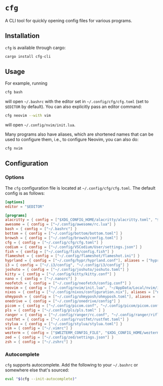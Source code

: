 # `cfg`

A CLI tool for quickly opening config files for various programs.

## Installation

`cfg` is available through cargo:

```bash
cargo install cfg-cli
```

## Usage

For example, running

```bash
cfg bash
```

will open `~/.bashrc` with the editor set in `~/.config/cfg/cfg.toml` (set to `$EDITOR` by default). You can also explicitly pass an editor command:

```bash
cfg neovim --with vim
```

will open `~/.config/nvim/init.lua`.

Many programs also have aliases, which are shortened names that can be used to configure them, i.e., to configure Neovim, you can also do:

```bash
cfg nvim
```

## Configuration

### Options

The `cfg` configuration file is located at `~/.config/cfg/cfg.toml`. The default config is as follows:

```toml
[options]
editor = "$EDITOR"

[programs]
alacritty = { config = ["$XDG_CONFIG_HOME/alacritty/alacritty.toml", "$XDG_CONFIG_HOME/alacritty.toml", "~/.config/alacritty/alacritty.toml", "~/.alacritty.toml"], aliases = ["alac"] }
awesome = { config = ["~/.config/awesome/rc.lua"] }
bash = { config = ["~/.bashrc"] }
bottom = { config = ["~/.config/bottom/bottom.toml"] }
browsh = { config = ["~/.config/browsh/config.toml"] }
cfg = { config = ["~/.config/cfg/cfg.toml"] }
codium = { config = ["~/.config/VSCodium/User/settings.json"] }
fish = { config = ["~/.config/fish/config.fish"] }
flameshot = { config = ["~/.config/flameshot/flameshot.ini"] }
hyprland = { config = ["~/.confg/hypr/hyprland.conf"], aliases = ["hypr"] }
i3 = { config = ["~/.i3/config", "~/.config/i3/config"] }
joshuto = { config = ["~/.config/joshuto/joshuto.toml"] }
kitty = { config = ["~/.config/kitty/kitty.conf"] }
nano = { config = ["~/.nanorc"] }
neofetch = { config = ["~/.config/neofetch/config.conf"] }
neovim = { config = ["~/.config/nvim/init.lua", "~/AppData/Local/nvim/init.lua"], aliases = ["nvim"] }
nixos = { config = ["~/.config/nixos/configuration.nix"], aliases = ["nix"] }
ohmyposh = { config = ["~/.config/ohmyposh/ohmyposh.toml"], aliases = ["posh"] }
onedrive = { config = ["~/.config/onedrive/config"] }
picom = { config = ["~/.config/picom.conf", "~/.config/picom/picom.conf"] }
pls = { config = ["~/.config/pls/pls.toml" ] }
ranger = { config = ["~/.config/ranger/rc.conf", "~/.config/ranger/rifle.conf", "~/.config/ranger/scope.sh", "~/.config/ranger/commands.py"] }
rustfmt = { config = ["~/.config/rustfmt/rustfmt.toml"] }
stylua = { config = ["~/.config/stylua/stylua.toml"] }
vim = { config = ["~/.vimrc"] }
wezterm = { config = ["$WEZTERM_CONFIG_FILE", "$XDG_CONFIG_HOME/wezterm/wezterm.lua", "~/.config/wezterm/wezterm.lua", "~/.wezterm.lua"], aliases = ["wez"] }
zed = { config = ["~/.config/zed/settings.json"] }
zsh = { config = ["~/.zshrc"] }
```

### Autocomplete

`cfg` supports autocomplete. Add the following to your `~/.bashrc` or somewhere else that's sourced:

```bash
eval "$(cfg --init-autocomplete)"
```
